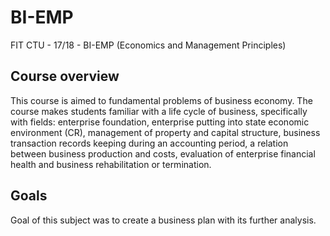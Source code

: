 # BI-EMP
FIT CTU - 17/18 - BI-EMP (Economics and Management Principles)

## Course overview

This course is aimed to fundamental problems of business economy. The course makes students familiar with a life cycle of business, specifically with fields: enterprise foundation, enterprise putting into state economic environment (CR), management of property and capital structure, business transaction records keeping during an accounting period, a relation between business production and costs, evaluation of enterprise financial health and business rehabilitation or termination.

## Goals
Goal of this subject was to create a business plan with its further analysis.
